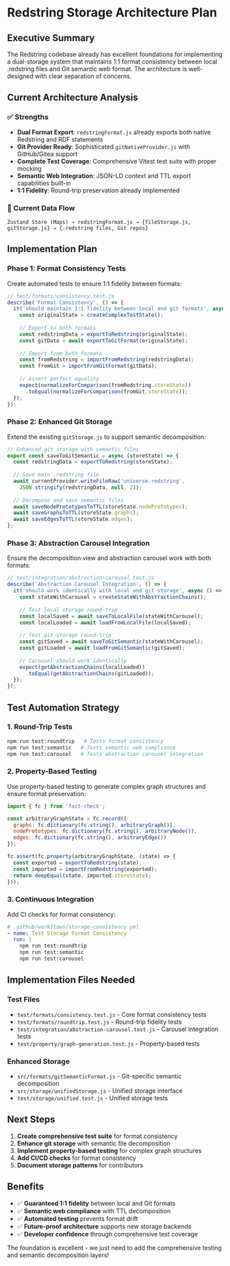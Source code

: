 # Redstring Storage Architecture Plan

## Executive Summary

The Redstring codebase already has excellent foundations for implementing a dual-storage system that maintains 1:1 format consistency between local .redstring files and Git semantic web format. The architecture is well-designed with clear separation of concerns.

## Current Architecture Analysis

### ✅ Strengths
- **Dual Format Export**: `redstringFormat.js` already exports both native Redstring and RDF statements
- **Git Provider Ready**: Sophisticated `gitNativeProvider.js` with GitHub/Gitea support
- **Complete Test Coverage**: Comprehensive Vitest test suite with proper mocking
- **Semantic Web Integration**: JSON-LD context and TTL export capabilities built-in
- **1:1 Fidelity**: Round-trip preservation already implemented

### 🔄 Current Data Flow
```
Zustand Store (Maps) → redstringFormat.js → {fileStorage.js, gitStorage.js} → {.redstring files, Git repos}
```

## Implementation Plan

### Phase 1: Format Consistency Tests
Create automated tests to ensure 1:1 fidelity between formats:

```javascript
// test/formats/consistency.test.js
describe('Format Consistency', () => {
  it('should maintain 1:1 fidelity between local and git formats', async () => {
    const originalState = createComplexTestState();
    
    // Export to both formats
    const redstringData = exportToRedstring(originalState);
    const gitData = await exportToGitFormat(originalState);
    
    // Import from both formats
    const fromRedstring = importFromRedstring(redstringData);
    const fromGit = importFromGitFormat(gitData);
    
    // Assert perfect equality
    expect(normalizeForComparison(fromRedstring.storeState))
      .toEqual(normalizeForComparison(fromGit.storeState));
  });
});
```

### Phase 2: Enhanced Git Storage
Extend the existing `gitStorage.js` to support semantic decomposition:

```javascript
// Enhanced git storage with semantic files
export const saveToGitSemantic = async (storeState) => {
  const redstringData = exportToRedstring(storeState);
  
  // Save main .redstring file
  await currentProvider.writeFileRaw('universe.redstring', 
    JSON.stringify(redstringData, null, 2));
  
  // Decompose and save semantic files
  await saveNodePrototypesToTTL(storeState.nodePrototypes);
  await saveGraphsToTTL(storeState.graphs);
  await saveEdgesToTTL(storeState.edges);
};
```

### Phase 3: Abstraction Carousel Integration
Ensure the decomposition view and abstraction carousel work with both formats:

```javascript
// test/integration/abstraction-carousel.test.js
describe('Abstraction Carousel Integration', () => {
  it('should work identically with local and git storage', async () => {
    const stateWithCarousel = createStateWithAbstractionChains();
    
    // Test local storage round-trip
    const localSaved = await saveToLocalFile(stateWithCarousel);
    const localLoaded = await loadFromLocalFile(localSaved);
    
    // Test git storage round-trip  
    const gitSaved = await saveToGitSemantic(stateWithCarousel);
    const gitLoaded = await loadFromGitSemantic(gitSaved);
    
    // Carousel should work identically
    expect(getAbstractionChains(localLoaded))
      .toEqual(getAbstractionChains(gitLoaded));
  });
});
```

## Test Automation Strategy

### 1. Round-Trip Tests
```bash
npm run test:roundtrip   # Tests format consistency
npm run test:semantic   # Tests semantic web compliance
npm run test:carousel   # Tests abstraction carousel integration
```

### 2. Property-Based Testing
Use property-based testing to generate complex graph structures and ensure format preservation:

```javascript
import { fc } from 'fast-check';

const arbitraryGraphState = fc.record({
  graphs: fc.dictionary(fc.string(), arbitraryGraph()),
  nodePrototypes: fc.dictionary(fc.string(), arbitraryNode()),
  edges: fc.dictionary(fc.string(), arbitraryEdge())
});

fc.assert(fc.property(arbitraryGraphState, (state) => {
  const exported = exportToRedstring(state);
  const imported = importFromRedstring(exported);
  return deepEqual(state, imported.storeState);
}));
```

### 3. Continuous Integration
Add CI checks for format consistency:

```yaml
# .github/workflows/storage-consistency.yml
- name: Test Storage Format Consistency
  run: |
    npm run test:roundtrip
    npm run test:semantic
    npm run test:carousel
```

## Implementation Files Needed

### Test Files
- `test/formats/consistency.test.js` - Core format consistency tests
- `test/formats/roundtrip.test.js` - Round-trip fidelity tests  
- `test/integration/abstraction-carousel.test.js` - Carousel integration tests
- `test/property/graph-generation.test.js` - Property-based tests

### Enhanced Storage
- `src/formats/gitSemanticFormat.js` - Git-specific semantic decomposition
- `src/storage/unifiedStorage.js` - Unified storage interface
- `test/storage/unified.test.js` - Unified storage tests

## Next Steps

1. **Create comprehensive test suite** for format consistency
2. **Enhance git storage** with semantic file decomposition  
3. **Implement property-based testing** for complex graph structures
4. **Add CI/CD checks** for format consistency
5. **Document storage patterns** for contributors

## Benefits

- ✅ **Guaranteed 1:1 fidelity** between local and Git formats
- ✅ **Semantic web compliance** with TTL decomposition
- ✅ **Automated testing** prevents format drift
- ✅ **Future-proof architecture** supports new storage backends
- ✅ **Developer confidence** through comprehensive test coverage

The foundation is excellent - we just need to add the comprehensive testing and semantic decomposition layers!
